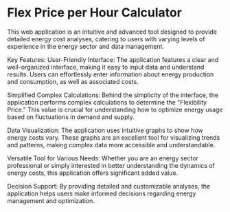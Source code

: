 # Flex Price per Hour Calculator
This web application is an intuitive and advanced tool designed to provide detailed energy cost analyses, catering to users with varying levels of experience in the energy sector and data management.

Key Features:
User-Friendly Interface: The application features a clear and well-organized interface, making it easy to input data and understand results. Users can effortlessly enter information about energy production and consumption, as well as associated costs.

Simplified Complex Calculations:
Behind the simplicity of the interface, the application performs complex calculations to determine the "Flexibility Price." This value is crucial for understanding how to optimize energy usage based on fluctuations in demand and supply.

Data Visualization:
The application uses intuitive graphs to show how energy costs vary. These graphs are an excellent tool for visualizing trends and patterns, making complex data more accessible and understandable.

Versatile Tool for Various Needs:
Whether you are an energy sector professional or simply interested in better understanding the dynamics of energy costs, this application offers significant added value.

Decision Support:
By providing detailed and customizable analyses, the application helps users make informed decisions regarding energy management and optimization.
